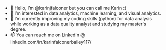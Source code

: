 - 👋 Hello, I’m @karinjfalconer but you can call me Karin :)
- 👀 I’m interested in data analytics, machine learning, and visual analytics.
- 🌱 I’m currently improving my coding skills (python) for data analysis while working as a data quality analyst and studying my master's degree.
- 📫 You can reach me on LinkedIn @ linkedin.com/in/karinfalconerbailey117/

<!---
karinjfalconer/karinjfalconer is a ✨ special ✨ repository because its `README.md` (this file) appears on your GitHub profile.
You can click the Preview link to take a look at your changes.
--->
